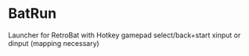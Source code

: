 # BatRun
Launcher for RetroBat with Hotkey gamepad select/back+start xinput or dinput (mapping necessary)
